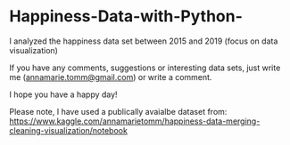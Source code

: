 # Happiness-Data-with-Python-
I analyzed the happiness data set between 2015 and 2019 (focus on data visualization) 

If you have any comments, suggestions or interesting data sets, just write me (annamarie.tomm@gmail.com) or write a comment. 


I hope you have a happy day! 


Please note, I have used a publically avaialbe dataset from: https://www.kaggle.com/annamarietomm/happiness-data-merging-cleaning-visualization/notebook
